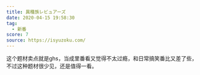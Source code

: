 ```yaml
---
title: 異種族レビュアーズ
date: 2020-04-15 19:58:30
tag:
  - 新番
score: 7
source: https://isyuzoku.com/
---
```

这个题材卖点就是ghs，当成里番看又觉得不太过瘾，和日常搞笑番比又差了些，不过这种题材很少见，还是值得一看。
